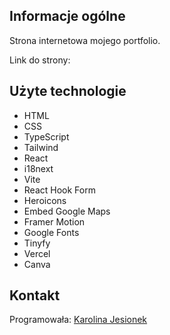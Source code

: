 ## Informacje ogólne
Strona internetowa mojego portfolio.

Link do strony: 

## Użyte technologie
* HTML
* CSS
* TypeScript
* Tailwind
* React
* i18next
* Vite
* React Hook Form
* Heroicons
* Embed Google Maps
* Framer Motion
* Google Fonts
* Tinyfy
* Vercel
* Canva

## Kontakt
Programowała: [Karolina Jesionek](mailto:karolina.anna.jesionek@gmail.com) 

